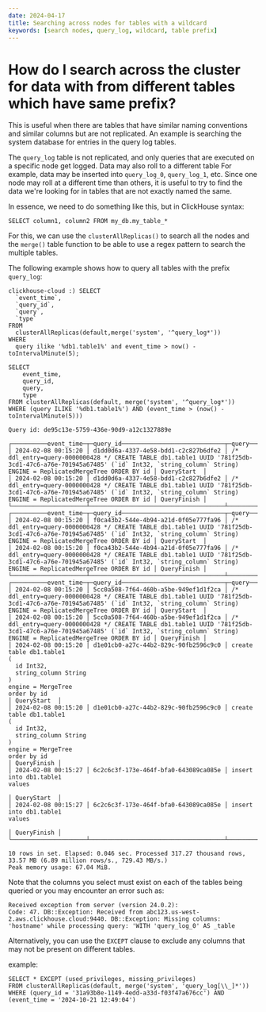 ```yaml
---
date: 2024-04-17
title: Searching across nodes for tables with a wildcard
keywords: [search nodes, query_log, wildcard, table prefix]
---
```


# How do I search across the cluster for data with from different tables which have same prefix?

This is useful when there are tables that have similar naming conventions and similar columns but are not replicated. An example is searching the system database for entries in the query log tables.

<!-- truncate -->


The `query_log` table is not replicated, and only queries that are executed on a specific node get logged. Data may also roll to a different table For example, data may be inserted into `query_log_0`, `query_log_1`, etc. Since one node may roll at a different time than others, it is useful to try to find the data we're looking for in tables that are not exactly named the same.

In essence, we need to do something like this, but in ClickHouse syntax:

`SELECT column1, column2 FROM my_db.my_table_*`

For this, we can use the `clusterAllReplicas()` to search all the nodes and the `merge()` table function to be able to use a regex pattern to search the multiple tables.

The following example shows how to query all tables with the prefix `query_log`:

```
clickhouse-cloud :) SELECT 
  `event_time`, 
  `query_id`,
  `query`, 
  `type` 
FROM
  clusterAllReplicas(default,merge('system', '^query_log*'))
WHERE
  query ilike '%db1.table1%' and event_time > now() - toIntervalMinute(5);

SELECT
    event_time,
    query_id,
    query,
    type
FROM clusterAllReplicas(default, merge('system', '^query_log*'))
WHERE (query ILIKE '%db1.table1%') AND (event_time > (now() - toIntervalMinute(5)))

Query id: de95c13e-5759-436e-90d9-a12c1327889e

┌──────────event_time─┬─query_id─────────────────────────────┬─query──────────────────────────────────────────────────────────────────────────────────────────────────────────────────────────────────────────────────────────────────────────────┬─type────────┐
│ 2024-02-08 00:15:20 │ d1dd0d6a-4337-4e58-bdd1-c2c827b6dfe2 │ /* ddl_entry=query-0000000428 */ CREATE TABLE db1.table1 UUID '781f25db-3cd1-47c6-a76e-701945a67485' (`id` Int32, `string_column` String) ENGINE = ReplicatedMergeTree ORDER BY id │ QueryStart  │
│ 2024-02-08 00:15:20 │ d1dd0d6a-4337-4e58-bdd1-c2c827b6dfe2 │ /* ddl_entry=query-0000000428 */ CREATE TABLE db1.table1 UUID '781f25db-3cd1-47c6-a76e-701945a67485' (`id` Int32, `string_column` String) ENGINE = ReplicatedMergeTree ORDER BY id │ QueryFinish │
└─────────────────────┴──────────────────────────────────────┴────────────────────────────────────────────────────────────────────────────────────────────────────────────────────────────────────────────────────────────────────────────────────┴─────────────┘
┌──────────event_time─┬─query_id─────────────────────────────┬─query──────────────────────────────────────────────────────────────────────────────────────────────────────────────────────────────────────────────────────────────────────────────┬─type────────┐
│ 2024-02-08 00:15:20 │ f0ca43b2-544e-4b94-a21d-0f05e777fa96 │ /* ddl_entry=query-0000000428 */ CREATE TABLE db1.table1 UUID '781f25db-3cd1-47c6-a76e-701945a67485' (`id` Int32, `string_column` String) ENGINE = ReplicatedMergeTree ORDER BY id │ QueryStart  │
│ 2024-02-08 00:15:20 │ f0ca43b2-544e-4b94-a21d-0f05e777fa96 │ /* ddl_entry=query-0000000428 */ CREATE TABLE db1.table1 UUID '781f25db-3cd1-47c6-a76e-701945a67485' (`id` Int32, `string_column` String) ENGINE = ReplicatedMergeTree ORDER BY id │ QueryFinish │
└─────────────────────┴──────────────────────────────────────┴────────────────────────────────────────────────────────────────────────────────────────────────────────────────────────────────────────────────────────────────────────────────────┴─────────────┘
┌──────────event_time─┬─query_id─────────────────────────────┬─query──────────────────────────────────────────────────────────────────────────────────────────────────────────────────────────────────────────────────────────────────────────────┬─type────────┐
│ 2024-02-08 00:15:20 │ 5cc0a508-7f64-460b-a5be-949ef1d1f2ca │ /* ddl_entry=query-0000000428 */ CREATE TABLE db1.table1 UUID '781f25db-3cd1-47c6-a76e-701945a67485' (`id` Int32, `string_column` String) ENGINE = ReplicatedMergeTree ORDER BY id │ QueryStart  │
│ 2024-02-08 00:15:20 │ 5cc0a508-7f64-460b-a5be-949ef1d1f2ca │ /* ddl_entry=query-0000000428 */ CREATE TABLE db1.table1 UUID '781f25db-3cd1-47c6-a76e-701945a67485' (`id` Int32, `string_column` String) ENGINE = ReplicatedMergeTree ORDER BY id │ QueryFinish │
│ 2024-02-08 00:15:20 │ d1e01cb0-a27c-44b2-829c-90fb2596c9c0 │ create table db1.table1
(
  id Int32,
  string_column String
)
engine = MergeTree
order by id                                                                                            │ QueryStart  │
│ 2024-02-08 00:15:20 │ d1e01cb0-a27c-44b2-829c-90fb2596c9c0 │ create table db1.table1
(
  id Int32,
  string_column String
)
engine = MergeTree
order by id                                                                                            │ QueryFinish │
│ 2024-02-08 00:15:27 │ 6c2c6c3f-173e-464f-bfa0-643089ca085e │ insert into db1.table1
values
                                                                                                                                                       │ QueryStart  │
│ 2024-02-08 00:15:27 │ 6c2c6c3f-173e-464f-bfa0-643089ca085e │ insert into db1.table1
values
                                                                                                                                                       │ QueryFinish │
└─────────────────────┴──────────────────────────────────────┴────────────────────────────────────────────────────────────────────────────────────────────────────────────────────────────────────────────────────────────────────────────────────┴─────────────┘

10 rows in set. Elapsed: 0.046 sec. Processed 317.27 thousand rows, 33.57 MB (6.89 million rows/s., 729.43 MB/s.)
Peak memory usage: 67.04 MiB.
```

Note that the columns you select must exist on each of the tables being queried or you may encounter an error such as:

```
Received exception from server (version 24.0.2):
Code: 47. DB::Exception: Received from abc123.us-west-2.aws.clickhouse.cloud:9440. DB::Exception: Missing columns: 'hostname' while processing query: 'WITH 'query_log_0' AS _table
```

Alternatively, you can use the `EXCEPT` clause to exclude any columns that may not be present on different tables.

example:
```
SELECT * EXCEPT (used_privileges, missing_privileges)
FROM clusterAllReplicas(default, merge('system', 'query_log[\\_]*'))
WHERE (query_id = '31a93b8e-1149-4edd-a33d-f03f47a676cc') AND (event_time = '2024-10-21 12:49:04')
```

